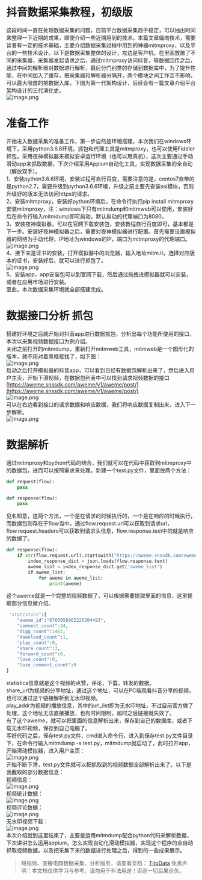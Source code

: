 # 抖音数据采集教程，初级版

这段时间一直在处理数据采集的问题，目前平台数据采集趋于稳定，可以抽出时间来整理一下近期的成果，顺便介绍一些近期用到的技术。本篇文章偏向技术，需要读者有一定的技术基础，主要介绍数据采集过程中用到的神器mitmproxy，以及平台的一些技术设计。以下是数据采集整体的设计，左边是客户机，在里面放置了不同的采集器，采集器发起请求之后，通过mitmproxy访问抖音，等数据回传之后，通过中间的解析器对数据进行解析，最后分门别类的存储到数据库中，为了提升性能，在中间加入了缓存，把采集器和解析器分隔开，两个模块之间工作互不影响，可以最大限度的把数据入库，下图为第一代架构设计，后续会有一篇文章介绍平台架构设计的三代演化史。<br>![image.png](https://cdn.nlark.com/yuque/0/2020/png/97322/1608080679728-043342a4-cfcd-404f-9299-517fbe8d6d2d.png#align=left&display=inline&height=421&margin=%5Bobject%20Object%5D&name=image.png&originHeight=841&originWidth=1189&size=199557&status=done&style=none&width=594.5)

# 准备工作
开始进入数据采集的准备工作，第一步自然是环境搭建，本次我们在windows环境下，采用python3.6.6环境，抓包和代理工具是mitmproxy，也可以使用Fiddler抓包，采用夜神模拟器来模拟安卓运行环境（也可以用真机），这次主要通过手动滑动app来抓取数据，下次介绍采用Appium自动化工具，实现数据采集的全自动（解放双手）。<br>1、安装python3.6.6环境，安装过程可自行百度，需要注意的是，centos7自带的是python2.7，需要升级到python3.6.6环境，升级之前主要先安装ssl模块，否则升级好的版本无法访问https的请求。<br>2、安装mitmproxy，安装好python环境后，在命令行执行pip install mitmproxy安装mitmproxy，注：windows下只有mitmdump和mitmweb可以使用，安装好后在命令行输入mitmdump即可启动，默认启动的代理端口为8080。<br>3、安装夜神模拟器，可以在官网下载安装包，安装教程自行百度即可，基本都是下一步。安装好夜神模拟器之后，需要对夜神模拟器进行配置。首先需要设置模拟器的网络为手动代理，IP地址为windows的IP，端口为mitmproxy的代理端口。<br>![image.png](https://cdn.nlark.com/yuque/0/2020/png/97322/1608080692377-de72d38a-3234-4c27-8e4b-2a57725c603f.png#align=left&display=inline&height=300&margin=%5Bobject%20Object%5D&name=image.png&originHeight=600&originWidth=370&size=32119&status=done&style=none&width=185)<br>4、接下来是证书的安装，打开模拟器中的浏览器，输入地址mitm.it，选择对应版本的证书，安装好后，就可以进行抓包了。<br>![image.png](https://cdn.nlark.com/yuque/0/2020/png/97322/1608080706195-3164765d-e992-467b-a420-5cd4bc325315.png#align=left&display=inline&height=307&margin=%5Bobject%20Object%5D&name=image.png&originHeight=614&originWidth=377&size=24721&status=done&style=none&width=188.5)<br>5、安装app，app安装包可以到官网下载，然后通过拖拽进模拟器就可以安装，或者在应用市场进行安装。<br>至此，本次数据采集环境就全部搭建完成。

# 数据接口分析 抓包
搭建好环境之后就开始对抖音app进行数据抓包，分析出每个功能所使用的接口，本次以采集视频数据接口为例介绍。<br>关闭之前打开的mitmdump，重新打开mitmweb工具，mitmweb是一个图形化的版本，就不用对着黑框框找了，如下图：<br>![image.png](https://cdn.nlark.com/yuque/0/2020/png/97322/1608080726532-902c5ed7-73d0-4b23-8ed2-52a31e4538ca.png#align=left&display=inline&height=379&margin=%5Bobject%20Object%5D&name=image.png&originHeight=757&originWidth=953&size=31233&status=done&style=none&width=476.5)<br>启动之后打开模拟器的抖音app，可以看到已经有数据包解析出来了，然后进入用户主页，开始下滑视频，在数据包列表中可以找到请求视频数据的接口[https://aweme.snssdk.com/aweme/v1/aweme/post/](https://aweme.snssdk.com/aweme/v1/aweme/post/)<br>![image.png](https://cdn.nlark.com/yuque/0/2020/png/97322/1608080739974-2737c395-b835-4c85-bb2e-c1e3f023f9d8.png#align=left&display=inline&height=274&margin=%5Bobject%20Object%5D&name=image.png&originHeight=548&originWidth=948&size=129995&status=done&style=none&width=474)<br>可以在右边看到接口的请求数据和响应数据，我们将响应数据复制出来，进入下一步解析。<br>![image.png](https://cdn.nlark.com/yuque/0/2020/png/97322/1608080783051-e1ca5327-1b13-4742-b9c8-e72d730502c2.png#align=left&display=inline&height=367&margin=%5Bobject%20Object%5D&name=image.png&originHeight=733&originWidth=1166&size=171743&status=done&style=none&width=583)

# 数据解析
通过mitmproxy和python代码的结合，我们就可以在代码中获取到mitmproxy中的数据包，进而可以按照需求来处理。新建一个test.py文件，里面放两个方法：
```python
def request(flow):
    pass

def response(flow):
    pass

```
见名知意，这两个方法，一个是在请求的时候执行的，一个是在响应的时候执行，而数据包则存在于flow当中。通过flow.request.url可以获取到请求url，flow.request.headers可以获取到请求头信息，flow.response.text中的就是响应的数据了。
```python
def response(flow):
    if str(flow.request.url).startswith("https://aweme.snssdk.com/aweme/v1/aweme/post/"):
        index_response_dict = json.loads(flow.response.text)
        aweme_list = index_response_dict.get('aweme_list')
        if aweme_list:
            for aweme in aweme_list:
                print(aweme)

```
这个aweme就是一个完整的视频数据了，可以根据需要提取里面的信息，这里提取部分信息做介绍。
```python
 "statistics":{
    "aweme_id":"6765058962225204493",
    "comment_count":24,
    "digg_count":1465,
    "download_count":1,
    "play_count":0,
    "share_count":3,
    "forward_count":0,
    "lose_count":0,
    "lose_comment_count":0
}

```
statistics信息就是这个视频的点赞，评论，下载，转发的数据。<br>share_url为视频的分享地址，通过这个地址，可以在PC端观看抖音分享的视频，也可以通过这个链接解析到无水印视频。<br>play_addr为视频的播放信息，其中的url_list即为无水印地址，不过目前官方做了处理，这个地址无法直接播放，也有时间限制，超时之后链接就失效了。<br>有了这个aweme，就可以把里面的信息解析出来，保存到自己的数据库，或者下载无水印视频，保存到自己电脑了。<br>写好代码之后，保存test.py文件，cmd进入命令行，进入到保存test.py文件目录下，在命令行输入mitmdump -s test.py，mitmdump就启动了，此时打开app，开始滑动模拟器，进入用户主页：<br>![image.png](https://cdn.nlark.com/yuque/0/2020/png/97322/1608080798931-7e837181-938c-4973-b3b5-27d39abdb0dd.png#align=left&display=inline&height=339&margin=%5Bobject%20Object%5D&name=image.png&originHeight=678&originWidth=392&size=422993&status=done&style=none&width=196)<br>开始不断下滑，test.py文件就可以把抓取到的视频数据全部解析出来了，以下是我截取的部分数据信息：<br>视频信息：<br>![image.png](https://cdn.nlark.com/yuque/0/2020/png/97322/1608080849486-3b96f390-f581-417b-8059-05c651086ee5.png#align=left&display=inline&height=214&margin=%5Bobject%20Object%5D&name=image.png&originHeight=427&originWidth=1538&size=151496&status=done&style=none&width=769)<br>视频统计数据：<br>![image.png](https://cdn.nlark.com/yuque/0/2020/png/97322/1608080829166-1e4c49c7-acca-4363-8648-8dfef1979544.png#align=left&display=inline&height=212&margin=%5Bobject%20Object%5D&name=image.png&originHeight=423&originWidth=1001&size=77897&status=done&style=none&width=500.5)<br>视频评论数据：<br>![image.png](https://cdn.nlark.com/yuque/0/2020/png/97322/1608080862353-44af1652-9b44-4c04-9603-57e22d40e34c.png#align=left&display=inline&height=225&margin=%5Bobject%20Object%5D&name=image.png&originHeight=449&originWidth=1653&size=116760&status=done&style=none&width=826.5)<br>无水印视频下载：<br>![image.png](https://cdn.nlark.com/yuque/0/2020/png/97322/1608080874845-ca82e8be-b40f-4151-b97c-c9368ec4751b.png#align=left&display=inline&height=306&margin=%5Bobject%20Object%5D&name=image.png&originHeight=612&originWidth=1074&size=588069&status=done&style=none&width=537)<br>本次介绍就到这里结束了，主要是运用mitmdump配合python代码来解析数据，下次讲讲怎么运用appium，怎么实现自动化滑动模拟器，实现这个程序的全自动抓取视频数据，以及把采集下来的数据进行处理之后，得到的一些成果展示。<br>

>
> 短视频、直播电商数据采集、分析服务，请查看文档： [TitoData](https://www.titodata.com?from=douyinarticle)
> 免责声明：本文档仅供学习与参考，请勿用于非法用途！否则一切后果自负。
> 
